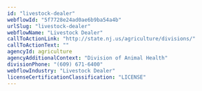 ```yaml
---
id: "livestock-dealer"
webflowId: "5f7728e24ad0ae6b9ba54a4b"
urlSlug: "livestock-dealer"
webflowName: "Livestock Dealer"
callToActionLink: "http://state.nj.us/agriculture/divisions/"
callToActionText: ""
agencyId: agriculture
agencyAdditionalContext: "Division of Animal Health"
divisionPhone: "(609) 671-6400"
webflowIndustry: "Livestock Dealer"
licenseCertificationClassification: "LICENSE"
---
```

